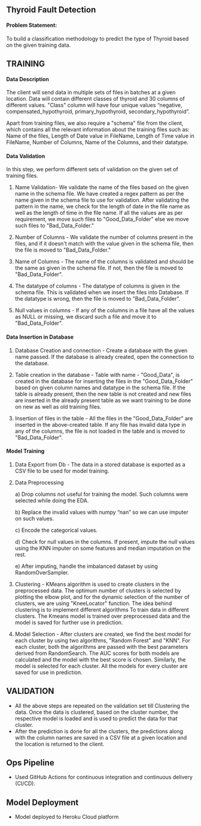## Thyroid Fault Detection

#### Problem Statement:

To build a classification methodology to predict the type of Thyroid based on the given training data. 


## TRAINING

#### Data Description

The client will send data in multiple sets of files in batches at a given location. Data will contain different classes of thyroid and 30 columns of different values.
"Class" column will have four unique values “negative, compensated_hypothyroid,
primary_hypothyroid, secondary_hypothyroid”.

Apart from training files, we also require a "schema" file from the client, which contains all the relevant information about the training files such as:
Name of the files, Length of Date value in FileName, Length of Time value in FileName, Number of Columns, Name of the Columns, and their datatype.

#### Data Validation 

In this step, we perform different sets of validation on the given set of training files.  

1.  Name Validation- We validate the name of the files based on the given name in the schema file. We have created a regex pattern as per the name given in the schema file to use for validation. After validating the pattern in the name, we check for the length of date in the file name as well as the length of time in the file name. If all the values are as per requirement, we move such files to "Good_Data_Folder" else we move such files to "Bad_Data_Folder."

2.  Number of Columns - We validate the number of columns present in the files, and if it doesn't match with the value given in the schema file, then the file is moved to "Bad_Data_Folder."

3.  Name of Columns - The name of the columns is validated and should be the same as given in the schema file. If not, then the file is moved to "Bad_Data_Folder".

4.  The datatype of columns - The datatype of columns is given in the schema file. This is validated when we insert the files into Database. If the datatype is wrong, then the file is moved to "Bad_Data_Folder".

5. Null values in columns - If any of the columns in a file have all the values as NULL or missing, we discard such a file and move it to "Bad_Data_Folder".


#### Data Insertion in Database

1) Database Creation and connection - Create a database with the given name passed. If the database is already created, open the connection to the database. 

2) Table creation in the database - Table with name - "Good_Data", is created in the database for inserting the files in the "Good_Data_Folder" based on given column names and datatype in the schema file. If the table is already present, then the new table is not created and new files are inserted in the already present table as we want training to be done on new as well as old training files.  

3) Insertion of files in the table - All the files in the "Good_Data_Folder" are inserted in the above-created table. If any file has invalid data type in any of the columns, the file is not loaded in the table and is moved to "Bad_Data_Folder".

#### Model Training 

1) Data Export from Db - The data in a stored database is exported as a CSV file to be used for model training.
2) Data Preprocessing  

   a) Drop columns not useful for training the model. Such columns were selected while doing the EDA.

   b) Replace the invalid values with numpy “nan” so we can use imputer on such values.

   c) Encode the categorical values.

   d) Check for null values in the columns. If present, impute the null values using the KNN imputer on some features and median imputation on the rest.

   e) After imputing, handle the imbalanced dataset by using RandomOverSampler.

3) Clustering - KMeans algorithm is used to create clusters in the preprocessed data. The optimum number of clusters is selected by plotting the elbow plot, and for the dynamic selection of the number of clusters, we are using "KneeLocator" function. The idea behind clustering is to implement different algorithms
   To train data in different clusters. The Kmeans model is trained over preprocessed data and the model is saved for further use in prediction.
4) Model Selection - After clusters are created, we find the best model for each cluster by using two algorithms, "Random Forest" and "KNN". For each cluster, both the algorithms are passed with the best parameters derived from RandomSearch. The AUC scores for both models are calculated and the model with the best score is chosen. Similarly, the model is selected for each cluster. All the models for every cluster are saved for use in prediction. 

## VALIDATION

- All the above steps are repeated on the validation set till Clustering the data. Once the data is clustered, based on the cluster number, the respective model is loaded and is used to predict the data for that cluster. 
- After the prediction is done for all the clusters, the predictions along with the column names are saved in a CSV file at a given location and the location is returned to the client.

## Ops Pipeline

- Used GitHub Actions for continuous integration and continuous delivery (CI/CD).

## Model Deployment

- Model deployed to Heroku Cloud platform



